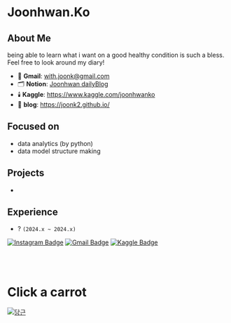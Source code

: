 # Joonhwan.Ko

## About Me
being able to learn what i want on a good healthy condition is such a bless. 
<br>
Feel free to look around my diary!
- 📧 **Gmail**: with.joonk@gmail.com
- 🗂 **Notion**: [Joonhwan dailyBlog](https://www.notion.so/joonk2/59190ba1b7fb4d5d86f486d08f242558?v=a4e397d7ac3848fa9588b284b61825df)
- 🕯️ **Kaggle**: https://www.kaggle.com/joonhwanko
- 💎 **blog**: https://joonk2.github.io/

## Focused on
- data analytics (by python)
- data model structure making

## Projects
-

## Experience
- ? `(2024.x ~ 2024.x)`


[![Instagram Badge](https://img.shields.io/badge/-Instagram-dd2a7b?style=flat-square&logo=instagram&logoColor=white&link=https://www.instagram.com/joonhwan10/)](https://www.instagram.com/joonhwan10/) 
[![Gmail Badge](https://img.shields.io/badge/-Gmail-d14836?style=flat-square&logo=Gmail&logoColor=white&link=mailto:iwbm312@gmail.com)](mailto:with.joonk@gmail.com)
[![Kaggle Badge](https://kaggle.com/static/images/open-in-kaggle.svg)](https://www.kaggle.com/joonhwanko)


<br>
<br>

# Click a carrot
[![당근](https://img.freepik.com/premium-vector/cute-carrot-character-with-sale-sign_161751-2270.jpg?w=500)](https://joonk2.github.io/)
